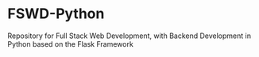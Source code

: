 # FSWD-Python
Repository for Full Stack Web Development, with Backend Development in Python based on the Flask Framework
